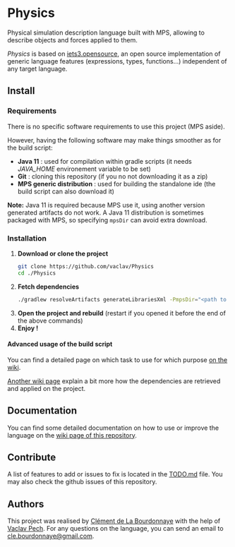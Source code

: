 # Physics

Physical simulation description language built with MPS, allowing to describe objects and forces applied to them.

_Physics_ is based on [iets3.opensource](https://github.com/IETS3/iets3.opensource), an open source implementation of generic language features (expressions, types, functions...) independent of any target language.

## Install

### Requirements
There is no specific software requirements to use this project (MPS aside).

However, having the following software may make things smoother as for the build script:
- **Java 11** : used for compilation within gradle scripts (it needs *JAVA_HOME* environement variable to be set)
- **Git** : cloning this repository (if you no not downloading it as a zip)
- **MPS generic distribution** : used for building the standalone ide (the build script can also download it) 

**Note:** Java 11 is required because MPS use it, using another version generated artifacts do not work. A Java 11 distribution is sometimes packaged with MPS, so specifying `mpsDir` can avoid extra download. 

### Installation
1. **Download or clone the project**
   ```sh
   git clone https://github.com/vaclav/Physics
   cd ./Physics
   ```
2. **Fetch dependencies**
   ```sh
   ./gradlew resolveArtifacts generateLibrariesXml -PmpsDir="<path to mps>"
   ```
3. **Open the project and rebuild** (restart if you opened it before the end of the above commands)
4. **Enjoy !**

#### Advanced usage of the build script
You can find a detailed page on which task to use for which purpose [on the wiki](https://github.com/vaclav/Physics/wiki/Gradle-script-usage).

[Another wiki page](https://github.com/vaclav/Physics/wiki/Installation-script) explain a bit more how the dependencies are retrieved and applied on the project.

## Documentation
You can find some detailed documentation on how to use or improve the language on the [wiki page of this repository](https://github.com/vaclav/Physics/wiki).

## Contribute

A list of features to add or issues to fix is located in the [TODO.md](./TODO.md) file. You may also check the github issues of this repository.

## Authors

This project was realised by [Clément de La Bourdonnaye](https://github.com/cdelabou) with the help of [Vaclav Pech](https://github.com/vaclav). For any questions on the language, you can send an email to [cle.bourdonnaye@gmail.com](mailto:cle.bourdonnaye@gmail.com).
